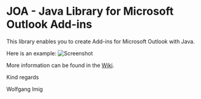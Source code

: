 JOA - Java Library for Microsoft Outlook Add-ins
===

This library enables you to create Add-ins for Microsoft Outlook with Java.

Here is an example:
![Screenshot](https://github.com/wolfgangimig/joa/blob/master/Screenshot1.png)

More information can be found in the [Wiki](https://github.com/wolfgangimig/joa/wiki/).

Kind regards

Wolfgang Imig
